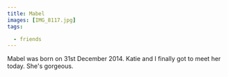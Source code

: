 ```yaml
---
title: Mabel
images: [IMG_8117.jpg]
tags:

  - friends
---
```

Mabel was born on 31st December 2014. Katie and I finally got to meet her today. She's gorgeous. 